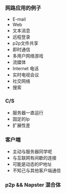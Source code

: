 ### 网路应用的例子
* E-mail
* Web
* 文本消息
* 远程登录
* p2p文件共享
* 即时通信
* 多用户网络游戏
* 流媒体
* Internet 电话
* 实时电视会议
* 社交网络
* 搜索
### C/S
* 服务器一直运行
* 固定的Ip
* 扩展性差
### 客户端
* 主动与服务器同学呢
* 与互联网有间歇的连接
* 可能是动态的IP地址
* 不知己与其他客户端通信
### p2p && Napster 混合体
